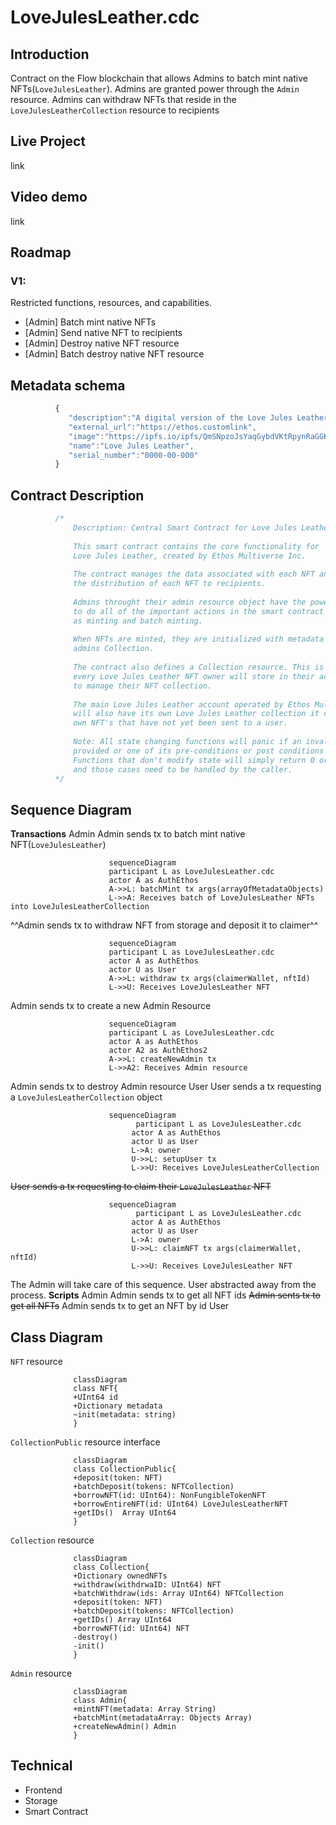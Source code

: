   
# LoveJulesLeather.cdc
## Introduction  
Contract on the Flow blockchain that allows Admins to batch mint native NFTs(`LoveJulesLeather`).
Admins are granted power through the `Admin` resource.
Admins can withdraw NFTs that reside in the `LoveJulesLeatherCollection` resource to recipients
## Live Project  
link
## Video demo  
link
## Roadmap  
### V1:
Restricted functions, resources, and capabilities.
* [Admin] Batch mint native NFTs
* [Admin] Send native NFT to recipients
* [Admin] Destroy native NFT resource
* [Admin] Batch destroy native NFT resource
## Metadata schema
``` javascript
		  {
		     "description":"A digital version of the Love Jules Leather signature tiger image",
		     "external_url":"https://ethos.customlink",
		     "image":"https://ipfs.io/ipfs/QmSNpzoJsYaqGybdVKtRpynRaGGKJYkLYVXcBKyyApvbeN",
		     "name":"Love Jules Leather",
		     "serial_number":"0000-00-000"
		  }
```
## Contract Description
``` javascript
		  /*
		      Description: Central Smart Contract for Love Jules Leather
		      
		      This smart contract contains the core functionality for 
		      Love Jules Leather, created by Ethos Multiverse Inc.
		      
		      The contract manages the data associated with each NFT and 
		      the distribution of each NFT to recipients.
		      
		      Admins throught their admin resource object have the power 
		      to do all of the important actions in the smart contract such 
		      as minting and batch minting.
		      
		      When NFTs are minted, they are initialized with metadata and stored in the
		      admins Collection.
		      
		      The contract also defines a Collection resource. This is an object that 
		      every Love Jules Leather NFT owner will store in their account
		      to manage their NFT collection.
		      
		      The main Love Jules Leather account operated by Ethos Multiverse Inc. 
		      will also have its own Love Jules Leather collection it can use to hold its 
		      own NFT's that have not yet been sent to a user.
		      
		      Note: All state changing functions will panic if an invalid argument is
		      provided or one of its pre-conditions or post conditions aren't met.
		      Functions that don't modify state will simply return 0 or nil 
		      and those cases need to be handled by the caller.
		  */
```
## Sequence Diagram  
**Transactions**
Admin
Admin sends tx to batch mint native NFT(`LoveJulesLeather`)
``` mermaid
					  sequenceDiagram
					  participant L as LoveJulesLeather.cdc
					  actor A as AuthEthos
					  A->>L: batchMint tx args(arrayOfMetadataObjects)
					  L->>A: Receives batch of LoveJulesLeather NFTs into LoveJulesLeatherCollection
```
^^Admin sends tx to withdraw NFT from storage and deposit it to claimer^^
``` mermaid
					  sequenceDiagram
					  participant L as LoveJulesLeather.cdc
					  actor A as AuthEthos
					  actor U as User
					  A->>L: withdraw tx args(claimerWallet, nftId)
					  L->>U: Receives LoveJulesLeather NFT 
```
Admin sends tx to create a new Admin Resource
``` mermaid
					  sequenceDiagram
					  participant L as LoveJulesLeather.cdc
					  actor A as AuthEthos
					  actor A2 as AuthEthos2
					  A->>L: createNewAdmin tx 
					  L->>A2: Receives Admin resource 
```
Admin sends tx to destroy Admin resource
User
User sends a tx requesting a `LoveJulesLeatherCollection` object
``` mermaid
					  sequenceDiagram
					        participant L as LoveJulesLeather.cdc
					       actor A as AuthEthos
					       actor U as User
					       L->A: owner
					       U->>L: setupUser tx
					       L->>U: Receives LoveJulesLeatherCollection
```
~~User sends a tx requesting to claim their `LoveJulesLeather` NFT~~
``` mermaid
					  sequenceDiagram
					        participant L as LoveJulesLeather.cdc
					       actor A as AuthEthos
					       actor U as User
					       L->A: owner
					       U->>L: claimNFT tx args(claimerWallet, nftId)
					       L->>U: Receives LoveJulesLeather NFT 
```
The Admin will take care of this sequence. User abstracted away from the process.
**Scripts**
Admin
Admin sends tx to get all NFT ids
~~Admin sents tx to get all NFTs~~
Admin sends tx to get an NFT by id
User
## Class Diagram
`NFT` resource
``` mermaid
			  classDiagram
			  class NFT{
			  +UInt64 id
			  +Dictionary metadata
			  ~init(metadata: string)
			  }
```
`CollectionPublic` resource interface
``` mermaid
			  classDiagram
			  class CollectionPublic{
			  +deposit(token: NFT) 
			  +batchDeposit(tokens: NFTCollection)
			  +borrowNFT(id: UInt64): NonFungibleTokenNFT
			  +borrowEntireNFT(id: UInt64) LoveJulesLeatherNFT
			  +getIDs()  Array UInt64
			  }
```
`Collection` resource
``` mermaid
			  classDiagram
			  class Collection{
			  +Dictionary ownedNFTs
			  +withdraw(withdrwaID: UInt64) NFT
			  +batchWithdraw(ids: Array UInt64) NFTCollection
			  +deposit(token: NFT)
			  +batchDeposit(tokens: NFTCollection)
			  +getIDs() Array UInt64
			  +borrowNFT(id: UInt64) NFT
			  -destroy()
			  -init()
			  }
```
`Admin` resource
``` mermaid
			  classDiagram
			  class Admin{
			  +mintNFT(metadata: Array String)
			  +batchMint(metadataArray: Objects Array)
			  +createNewAdmin() Admin
			  }
```
## Technical
* Frontend
* Storage
* Smart Contract